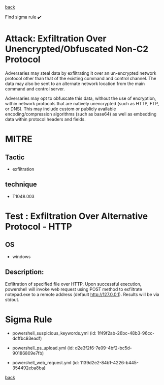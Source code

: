 
[back](../index.md)

Find sigma rule :heavy_check_mark: 

# Attack: Exfiltration Over Unencrypted/Obfuscated Non-C2 Protocol 

Adversaries may steal data by exfiltrating it over an un-encrypted network protocol other than that of the existing command and control channel. The data may also be sent to an alternate network location from the main command and control server. 

Adversaries may opt to obfuscate this data, without the use of encryption, within network protocols that are natively unencrypted (such as HTTP, FTP, or DNS). This may include custom or publicly available encoding/compression algorithms (such as base64) as well as embedding data within protocol headers and fields. 

# MITRE
## Tactic
  - exfiltration


## technique
  - T1048.003


# Test : Exfiltration Over Alternative Protocol - HTTP
## OS
  - windows


## Description:
Exfiltration of specified file over HTTP.
Upon successful execution, powershell will invoke web request using POST method to exfiltrate notepad.exe to a remote address (default http://127.0.0.1). Results will be via stdout.


# Sigma Rule
 - powershell_suspicious_keywords.yml (id: 1f49f2ab-26bc-48b3-96cc-dcffbc93eadf)

 - powershell_ps_upload.yml (id: d2e3f2f6-7e09-4bf2-bc5d-90186809e7fb)

 - powershell_web_request.yml (id: 1139d2e2-84b1-4226-b445-354492eba8ba)



[back](../index.md)
